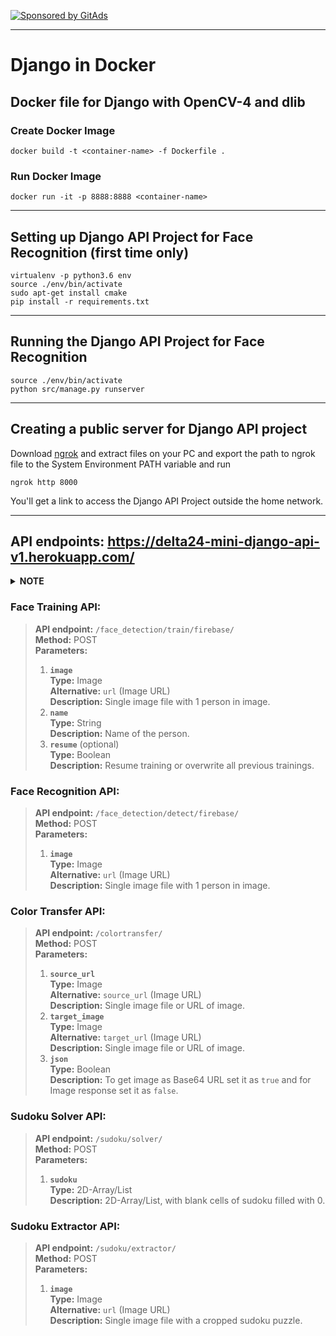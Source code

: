 <!-- GNZ9THYZLF6EUZCH6INAKTTG7THGMBFD -->
[![Sponsored by GitAds](https://gitads.dev/v1/ad-serve?source=dominic248/django-docker@github)](https://gitads.dev/v1/ad-track?source=dominic248/django-docker@github)

---

# Django in Docker
## Docker file for Django with OpenCV-4 and dlib
### Create Docker Image
```
docker build -t <container-name> -f Dockerfile .
```
### Run Docker Image
```
docker run -it -p 8888:8888 <container-name>
```

---

## Setting up Django API Project for Face Recognition (first time only)
```
virtualenv -p python3.6 env
source ./env/bin/activate
sudo apt-get install cmake
pip install -r requirements.txt
```

---

## Running the Django API Project for Face Recognition
```
source ./env/bin/activate
python src/manage.py runserver
```

---

## Creating a public server for Django API project
Download [ngrok](https://ngrok.com/) and extract files on your PC and export the path to ngrok file to the System Environment PATH variable and run
```
ngrok http 8000
```
You'll get a link to access the Django API Project outside the home network.

---

## API endpoints: https://delta24-mini-django-api-v1.herokuapp.com/
<details>
    <summary><strong>NOTE</strong></summary>
    <blockquote>
    <ol>
        <li>Use 100x100 image dimension on these endpoints to avoid memory leak, due to large numpy array. (For face training and face recognition API's)</li>
        <li>Server sleeps after 30 minutes of inactivity and will take time to restart on new requests after 30 minutes of inactivity.</li>
    </ol>
    </blockquote>
</details>

### **Face Training API:**
> **API endpoint:** ```/face_detection/train/firebase/``` <br>
> **Method:** POST <br>
> **Parameters:**<br>
> 1. **```image```**<br>
> **Type:** Image<br>
> **Alternative:** ```url``` (Image URL)<br>
> **Description:** Single image file with 1 person in image.
> 2. **```name```**<br>
> **Type:** String<br>
> **Description:** Name of the person.
> 3. **```resume```** (optional)<br>
> **Type:** Boolean<br>
> **Description:** Resume training or overwrite all previous trainings.

### **Face Recognition API:**
> **API endpoint:** ```/face_detection/detect/firebase/```<br>
> **Method:** POST <br>
> **Parameters:**<br>
> 1. **```image```**<br>
> **Type:** Image<br>
> **Alternative:** ```url``` (Image URL)<br>
> **Description:** Single image file with 1 person in image.

### **Color Transfer API:**
> **API endpoint:** ```/colortransfer/```<br>
> **Method:** POST <br>
> **Parameters:**<br>
> 1. **```source_url```**<br>
> **Type:** Image<br>
> **Alternative:** ```source_url``` (Image URL)<br>
> **Description:** Single image file or URL of image.
> 2. **```target_image```**<br>
> **Type:** Image<br>
> **Alternative:** ```target_url``` (Image URL)<br>
> **Description:** Single image file or URL of image.
> 3. **```json```**<br>
> **Type:** Boolean<br>
> **Description:** To get image as Base64 URL set it as ```true``` and for Image response set it as ```false```.

### **Sudoku Solver API:**
> **API endpoint:** ```/sudoku/solver/```<br>
> **Method:** POST <br>
> **Parameters:**<br>
> 1. **```sudoku```**<br>
> **Type:** 2D-Array/List<br>
> **Description:** 2D-Array/List, with blank cells of sudoku filled with 0.

### **Sudoku Extractor API:**
> **API endpoint:** ```/sudoku/extractor/```<br>
> **Method:** POST <br>
> **Parameters:**<br>
> 1. **```image```**<br>
> **Type:** Image<br>
> **Alternative:** ```url``` (Image URL)<br>
> **Description:** Single image file with a cropped sudoku puzzle.
